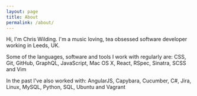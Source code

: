 ```yaml
---
layout: page
title: About
permalink: /about/
---
```


Hi, I'm Chris Wilding. I'm a music loving, tea obsessed software developer
working in Leeds, UK.

Some of the languages, software and tools I work with regularly are: CSS, Git,
GitHub, GraphQL, JavaScript, Mac OS X, React, RSpec, Sinatra, SCSS and Vim

In the past I've also worked with: AngularJS, Capybara, Cucumber, C#, Jira,
Linux, MySQL, Python, SQL, Ubuntu and Vagrant
